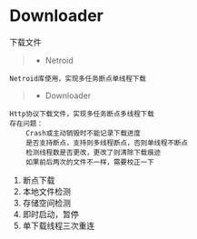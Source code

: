 # Downloader
下载文件

> - Netroid
```
Netroid库使用，实现多任务断点单线程下载
```

> - Downloader
```
Http协议下载文件，实现多任务断点多线程下载
存在问题：
    Crash或主动销毁时不能记录下载进度
    是否支持断点，支持则多线程断点，否则单线程不断点
    检测线程数是否更改，更改了则清除下载痕迹
    如果前后两次的文件不一样，需要校正一下
```

1. 断点下载
2. 本地文件检测
3. 存储空间检测
4. 即时启动，暂停
5. 单下载线程三次重连

